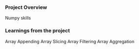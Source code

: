 ### Project Overview

 Numpy skills


### Learnings from the project

 Array Appending
Array Slicing
Array Filtering
Array Aggregation


